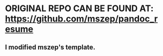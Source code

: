 # ORIGINAL REPO CAN BE FOUND AT: https://github.com/mszep/pandoc_resume


## I modified mszep's template.


